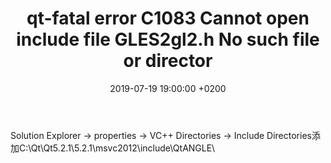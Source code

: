 ﻿---
layout: post
title:  "qt-fatal error C1083 Cannot open include file GLES2gl2.h No such file or director"
date:   2019-07-19 19:00:00 +0200
categories: qt
---

Solution Explorer -> properties ->  VC++ Directories -> Include Directories添加C:\Qt\Qt5.2.1\5.2.1\msvc2012\include\QtANGLE\
